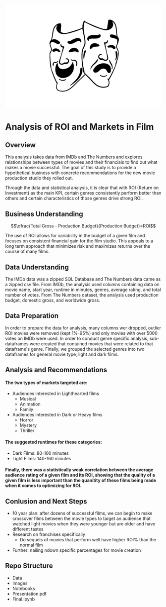 ![logo](Images/Happy-Sad-Theatre-Masks.jpg "Two Masks")

# Analysis of ROI and Markets in Film

## Overview
This analysis takes data from IMDb and The Numbers and explores relationships between types of movies and their financials to find out what makes a movie successful. The goal of this study is to provide a hypothetical business with concrete recommendations for the new movie production studio they rolled out.

Through the data and statistical analysis, it is clear that with ROI (Return on Investment) as the main KPI, certain genres consistently perform better than others and certain characteristics of those genres drive strong ROI.


## Business Understanding
$$\dfrac{Total Gross - Production Budget}{Production Budget}=ROI$$

The use of ROI allows for variability in the budget of a given film and focuses on consistent financial gain for the film studio. This appeals to a long term approach that minimizes risk and maximizes returns over the course of many films.

## Data Understanding
The IMDb data was a zipped SQL Database and The Numbers data came as a zipped csv file. From IMDb, the analysis used columns containing data on movie name, start year, runtime in minutes, genres, average rating, and total number of votes. From The Numbers dataset, the analysis used production budget, domestic gross, and worldwide gross.

## Data Preparation
In order to prepare the data for analysis, many columns wer dropped, outlier ROI movies were removed (kept 1%-95%) and only movies with over 5000 votes on IMDb were used. In order to conduct genre specific analysis, sub-dataframes were created that contained movies that were related to that dataframe's genre. Finally, we grouped the selected genres into two dataframes for general movie type, light and dark films.

## Analysis and Recommendations
#### The two types of markets targeted are:
- Audiences interested in Lighthearted films
    - Musical
    - Animation
    - Family
- Audiences interested in Dark or Heavy films
    - Horror
    - Mystery
    - Thriller
  
#### The suggested runtimes for these categories:
- Dark Films: 80-100 minutes
- Light Films: 140-160 minutes

#### Finally, there was a statistically weak correlation between the average audience rating of a given film and its ROI, showing that the quality of a given film is less important than the quanitity of these films being made when it comes to optimizing for ROI.

## Conlusion and Next Steps
- 10 year plan: after dozens of successful films, we can begin to make crossover films between the movie types to target an audience that watched light movies when they were younger but are older and have different tastes
- Research on franchises specifically
	- Do sequels of movies that perform well have higher ROI% than the normal film
- Further: nailing ndown specific percentages for movie creation

## Repo Structure
- Data
- Images
- Notebooks
- Presentation.pdf
- Final.ipynb







